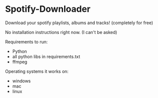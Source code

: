 # Spotify-Downloader
Download your spotify playlists, albums and tracks! (completely for free)

No installation instructions right now. (I can't be asked)

Requirements to run:
- Python
- all python libs in requirements.txt
- ffmpeg

Operating systems it works on:
- windows
- mac
- linux

